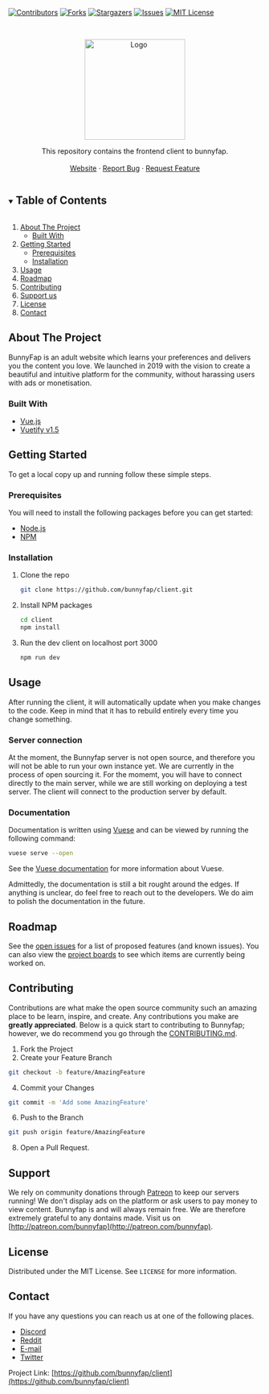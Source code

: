 
<!-- PROJECT SHIELDS -->
<!---
*** I'm using markdown "reference style" links for readability.
*** Reference links are enclosed in brackets [ ] instead of parentheses ( ).
*** See the bottom of this document for the declaration of the reference variables
*** for contributors-url, forks-url, etc. This is an optional, concise syntax you may use.
*** https://www.markdownguide.org/basic-syntax/#reference-style-links

[![LinkedIn][linkedin-shield]][linkedin-url]
--->
[![Contributors][contributors-shield]][contributors-url]
[![Forks][forks-shield]][forks-url]
[![Stargazers][stars-shield]][stars-url]
[![Issues][issues-shield]][issues-url]
[![MIT License][license-shield]][license-url]


<!-- PROJECT LOGO -->
<br />
<p align="center">
  <a href="https://github.com/bunnyfap/client">
    <img src="https://github.com/bunnyfap/client/blob/master/assets/images/logo-white-vertical.png?raw=true" alt="Logo" width="200" height="200">
<!--     <img src="https://styles.redditmedia.com/t5_232vss/styles/communityIcon_5tt2aa0fahq41.png?width=256&s=a5acf63ee57b4e34a467b62dba28db4998b4a16c" alt="Logo" width="80" height="80"> -->
  </a>

  <!-- <h3 align="center">Bunnyfap</h3> -->

  <p align="center">
    This repository contains the frontend client to bunnyfap.
    <br />
    <br />
    <a href="https://www.bunnyfap.com">Website</a>
    ·
    <a href="https://github.com/bunnyfap/client/issues/new/choose">Report Bug</a>
    ·
    <a href="https://github.com/bunnyfap/client/issues/new/choose">Request Feature</a>
  </p>
</p>



<!-- TABLE OF CONTENTS -->
<details open="open">
  <summary><h2 style="display: inline-block">Table of Contents</h2></summary>
  <ol>
    <li>
      <a href="#about-the-project">About The Project</a>
      <ul>
        <li><a href="#built-with">Built With</a></li>
      </ul>
    </li>
    <li>
      <a href="#getting-started">Getting Started</a>
      <ul>
        <li><a href="#prerequisites">Prerequisites</a></li>
        <li><a href="#installation">Installation</a></li>
      </ul>
    </li>
    <li><a href="#usage">Usage</a></li>
    <li><a href="#roadmap">Roadmap</a></li>
    <li><a href="#contributing">Contributing</a></li>
    <li><a href="#support">Support us</a></li>
    <li><a href="#license">License</a></li>
    <li><a href="#contact">Contact</a></li>
<!--     <li><a href="#acknowledgements">Acknowledgements</a></li> -->
  </ol>
</details>



<!-- ABOUT THE PROJECT -->
## About The Project

<!--- [![Product Name Screen Shot][product-screenshot]](https://example.com) --->

BunnyFap is an adult website which learns your preferences and delivers you the content you love. We launched in 2019 with the vision to create a beautiful and intuitive platform for the community, without harassing users with ads or monetisation. 

### Built With

* [Vue.js](https://vuejs.org/)
* [Vuetify v1.5](https://v15.vuetifyjs.com/en)

<!-- GETTING STARTED -->
## Getting Started

To get a local copy up and running follow these simple steps.

### Prerequisites

You will need to install the following packages before you can get started:

* [Node.js](https://nodejs.org/en/)
* [NPM](https://www.npmjs.com/)

<!--- * npm
  ```sh
  npm install npm@latest -g
  ```
--->

### Installation

1. Clone the repo
   ```sh
   git clone https://github.com/bunnyfap/client.git
   ```
2. Install NPM packages
   ```sh
   cd client
   npm install
   ```
3. Run the dev client on localhost port 3000
   ```sh
   npm run dev
   ```


<!-- USAGE EXAMPLES -->
## Usage
After running the client, it will automatically update when you make changes to the code. Keep in mind that it has to rebuild entirely every time you change something. 

### Server connection
At the moment, the Bunnyfap server is not open source, and therefore you will not be able to run your own instance yet. We are currently in the process of open sourcing it. For the momemt, you will have to connect directly to the main server, while we are still working on deploying a test server. The client will connect to the production server by default. 

### Documentation
Documentation is written using [Vuese](https://vuese.org/) and can be viewed by running the following command:
   ```sh
   vuese serve --open
   ```
See the [Vuese documentation](https://vuese.org/cli/#quick-start) for more information about Vuese.

Admittedly, the documentation is still a bit rought around the edges. If anything is unclear, do feel free to reach out to the developers. We do aim to polish the documentation in the future. 

<!-- ROADMAP -->
## Roadmap

See the [open issues](https://github.com/bunnyfap/client/issues) for a list of proposed features (and known issues). You can also view the [project boards](https://github.com/bunnyfap/client/projects) to see which items are currently being worked on.

<!-- CONTRIBUTING -->
## Contributing

Contributions are what make the open source community such an amazing place to be learn, inspire, and create. Any contributions you make are **greatly appreciated**. Below is a quick start to contributing to Bunnyfap; however, we do recommend you go through the [CONTRIBUTING.md](https://github.com/bunnyfap/client/blob/master/CONTRIBUTING.md). 

1. Fork the Project
2. Create your Feature Branch
  ```sh
  git checkout -b feature/AmazingFeature
  ```
4. Commit your Changes 
  ```sh
  git commit -m 'Add some AmazingFeature'
  ```
6. Push to the Branch 
  ```sh
  git push origin feature/AmazingFeature
  ```
8. Open a Pull Request.

## Support
We rely on community donations through [Patreon](http://patreon.com/bunnyfap) to keep our servers running! We don't display ads on the platform or ask users to pay money to view content. Bunnyfap is and will always remain free. We are therefore extremely grateful to any dontains made. Visit us on [http://patreon.com/bunnyfap](http://patreon.com/bunnyfap). 

<!-- LICENSE -->
## License

Distributed under the MIT License. See `LICENSE` for more information.


<!-- CONTACT -->
## Contact
If you have any questions you can reach us at one of  the following places. 
* [Discord]()
* [Reddit](reddit.com/r/bunnyfap)
* [E-mail](info@bunnyfap.com)
* [Twitter](https://twitter.com/bunnyfap)

Project Link: [https://github.com/bunnyfap/client](https://github.com/bunnyfap/client)

<!-- ACKNOWLEDGEMENTS 
## Acknowledgements

* []()
* []()
* []()
-->




<!-- MARKDOWN LINKS & IMAGES -->
<!-- https://www.markdownguide.org/basic-syntax/#reference-style-links -->
[contributors-shield]: https://img.shields.io/github/contributors/github_username/repo.svg?style=for-the-badge
[contributors-url]: https://github.com/bunnyfap/client/repo/graphs/contributors
[forks-shield]: https://img.shields.io/github/forks/github_username/repo.svg?style=for-the-badge
[forks-url]: https://github.com/bunnyfap/client/repo/network/members
[stars-shield]: https://img.shields.io/github/stars/github_username/repo.svg?style=for-the-badge
[stars-url]: https://github.com/bunnyfap/client/repo/stargazers
[issues-shield]: https://img.shields.io/github/issues/github_username/repo.svg?style=for-the-badge
[issues-url]: https://github.com/bunnyfap/client/repo/issues
[license-shield]: https://img.shields.io/github/license/github_username/repo.svg?style=for-the-badge
[license-url]: https://github.com/bunnyfap/client/repo/blob/master/LICENSE.txt
[linkedin-shield]: https://img.shields.io/badge/-LinkedIn-black.svg?style=for-the-badge&logo=linkedin&colorB=555
[linkedin-url]: https://linkedin.com/in/github_username


<!---
# client

> 

## Build Setup

``` bash
# install dependencies
$ npm run install

# serve with hot reload at localhost:3000
$ npm run dev

# build for production and launch server
$ npm run build
$ npm run start

# generate static project
$ npm run generate
```
--->
